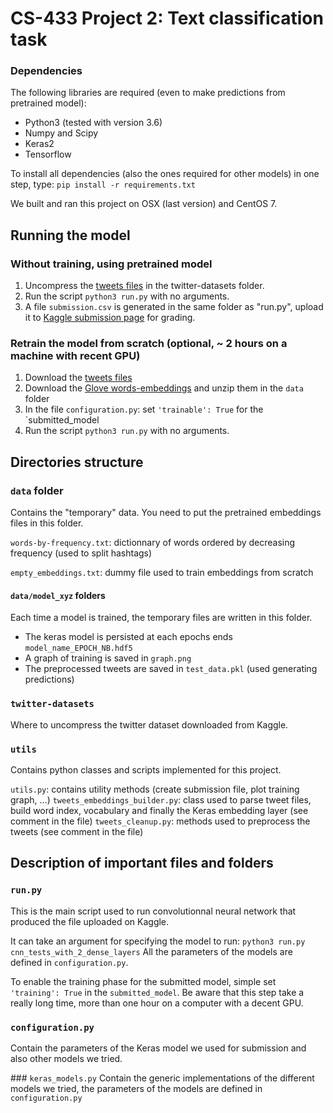 # CS-433 Project 2: Text classification task

### Dependencies
The following libraries are required (even to make predictions from pretrained model):
- Python3 (tested with version 3.6)
- Numpy and Scipy
- Keras2
- Tensorflow

To install all dependencies (also the ones required for other models) in one step, type: `pip install -r requirements.txt`

We built and ran this project on OSX (last version) and CentOS 7.

## Running the model
### Without training, using pretrained model
1. Uncompress the [tweets files](https://www.kaggle.com/c/epfml17-text/data) in the twitter-datasets folder.
2. Run the script `python3 run.py` with no arguments.
3. A file `submission.csv` is generated in the same folder as "run.py", upload it to [Kaggle submission page](https://www.kaggle.com/c/epfml17-text/submit) for grading.

### Retrain the model from scratch (optional, ~ 2 hours on a machine with recent GPU)
1. Download the [tweets files](https://www.kaggle.com/c/epfml17-text/data)
2. Download the [Glove words-embeddings](http://nlp.stanford.edu/data/glove.twitter.27B.zip) and unzip them in the `data` folder
3. In the file `configuration.py`: set `'trainable': True` for the `submitted_model
4. Run the script `python3 run.py` with no arguments.

## Directories structure
### `data` folder
Contains the "temporary" data.
You need to put the pretrained embeddings files in this folder.

`words-by-frequency.txt`: dictionnary of words ordered by decreasing frequency (used to split hashtags)

`empty_embeddings.txt`: dummy file used to train embeddings from scratch

#### `data/model_xyz` folders
Each time a model is trained, the temporary files are written in this folder.
- The keras model is persisted at each epochs ends `model_name_EPOCH_NB.hdf5`
- A graph of training is saved in `graph.png`
- The preprocessed tweets are saved in `test_data.pkl` (used generating predictions) 

### `twitter-datasets`
Where to uncompress the twitter dataset downloaded from Kaggle.

### `utils`
Contains python classes and scripts implemented for this project.

`utils.py`: contains utility methods (create submission file, plot training graph, ...)
`tweets_embeddings_builder.py`: class used to parse tweet files, build word index, vocabulary and finally the Keras embedding layer (see comment in the file)
`tweets_cleanup.py`: methods used to preprocess the tweets (see comment in the file)

## Description of important files and folders

### `run.py`
This is the main script used to run convolutionnal neural network that produced the file uploaded on Kaggle.

It can take an argument for specifying the model to run: `python3 run.py cnn_tests_with_2_dense_layers`
All the parameters of the models are defined in `configuration.py`.

To enable the training phase for the submitted model, simple set `'training': True` in the `submitted_model`. Be aware that this step take a really long time, more than one hour on a computer with a decent GPU.

### `configuration.py`
Contain the parameters of the Keras model we used for submission and also other models we tried.

### `keras_models.py`
Contain the generic implementations of the different models we tried, the parameters of the models are defined in `configuration.py`
